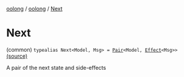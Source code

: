 [oolong](../index.md) / [oolong](index.md) / [Next](./-next.md)

# Next

(common) `typealias Next<Model, Msg> = `[`Pair`](https://kotlinlang.org/api/latest/jvm/stdlib/kotlin/-pair/index.html)`<Model, `[`Effect`](-effect.md)`<Msg>>` [(source)](https://github.com/oolong-kt/oolong/tree/main/oolong/src/commonMain/kotlin/oolong/types.kt#L22)

A pair of the next state and side-effects

